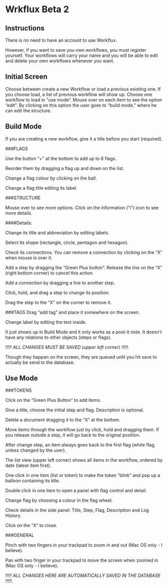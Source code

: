 Wrkflux Beta 2
=======

Instructions
-------

There is no need to have an account to use Workflux.

However, if you want to save you own workflows, you must register yourself. Your workflows will carry your name and you will be able to edit and delete your own workflows whenever you want.


Initial Screen
-------

Choose between create a new Workflow or load a previous existing one.
If you choose load, a list of previous workflow will show up. 
Choose one workflow to load in “use mode”.
Mouse over on each item to see the option “edit”. By clicking on this option the user goes to “build mode,” where he can edit the structure.



Build Mode
-------

If you are creating a new workflow, give it a title before you start (required).

###FLAGS

Use the button “+” at the bottom to add up to 6 flags.

Reorder them by dragging a flag up and down on the list.

Change a flag colour by clicking on the ball.

Change a flag title editing its label.


###STRUCTURE

Mouse over to see more options. Click on the information (“i”) icon to see more details.

####Details:

Change its title and abbreviation by editing labels.

Select its shape (rectangle, circle, pentagon and hexagon).

Check its connections. You can remove a connection by clicking on the “X” when mouse is over it.

Add a step by dragging the “Green Plus button”. Release the line on the “X” (right bottom corner) to cancel this action.

Add a connection by dragging a line to another step.

Click, hold, and drag a step to change its position.

Drag the step to the “X” on the corner to remove it.

###TAGS
Drag “add tag” and place it somewhere on the screen.

Change label by editing the text inside.

It just shows up in Build Mode and it only works as a post-it note. It doesn’t have any relations to other objects (steps or flags).

*!!!!! ALL CHANGES MUST BE SAVED (upper left corner) !!!!!*.

Though they happen on the screen, they are queued until you hit save to actually be send to the database.



Use Mode
-------

###TOKENS

Click on the “Green Plus Button” to add items.

Give a title, choose the initial step and flag. Description is optional.

Delete a document dragging it to the “X” at the bottom.

Move items through the workflow just by click, hold and dragging them. If you release outside a step, it will go back to the original position.

After change step, an item always goes back to the first flag (white flag, unless changed by the user).

The list view (upper left corner) shows all items in the workflow, ordered by date (latest item first).

One click in one item (list or token) to make the token “blink” and pop up a balloon containing its title.

Double click in one item to open a panel with flag control and detail.

Change flag by choosing a colour in the flag wheel.

Check details in the side panel: Title, Step, Flag, Description and Log History.

Click on the “X” to close.

###GENERAL

Pinch with two fingers in your trackpad to zoom in and out (Mac OS only - I believe).

Pan with two finger in your trackpad to move the screen when zoomed in  (Mac OS only - I believe).

*!!!!! ALL CHANGES HERE ARE AUTOMATICALLY SAVED IN THE DATABASE !!!!!.*


